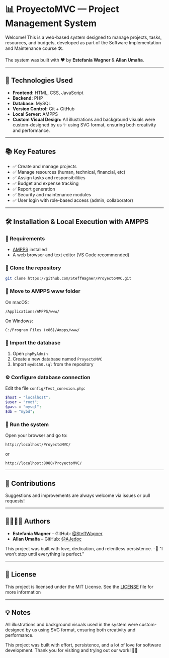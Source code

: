 # 📊 ProyectoMVC — Project Management System

Welcome! This is a web-based system designed to manage projects, tasks, resources, and budgets, developed as part of the Software Implementation and Maintenance course 🛠️.

The system was built with ❤️ by **Estefania Wagner** & **Allan Umaña**.

---

## 🚀 **Technologies Used**

- **Frontend:** HTML, CSS, JavaScript   
- **Backend:** PHP
- **Database:** MySQL
- **Version Control:** Git + GitHub
- **Local Server:** AMPPS
- **Custom Visual Design:** All illustrations and background visuals were custom-designed by us ✨ using SVG format, ensuring both creativity and performance.

---
 
## 📚 **Key Features**

 - ✅ Create and manage projects
 - ✅ Manage resources (human, technical, financial, etc)
 - ✅ Assign tasks and responsibilities
 - ✅ Budget and expense tracking
 - ✅ Report generation
 - ✅ Security and maintenance modules
 - ✅ User login with role-based access (admin, collaborator)

 ---


## 🛠️ Installation & Local Execution with AMPPS

### 🔽 Requirements
- [AMPPS](https://www.ampps.com/) installed
- A web browser and text editor (VS Code recommended)

### 📁 Clone the repository
```bash
git clone https://github.com/SteffWagner/ProyectoMVC.git
```

### 📂 Move to AMPPS www folder
On macOS:
```
/Applications/AMPPS/www/
```
On Windows:
```
C:/Program Files (x86)/Ampps/www/
```

### 🧱 Import the database
1. Open `phpMyAdmin`
2. Create a new database named `ProyectoMVC`
3. Import `mydb150.sql` from the repository

### ⚙️ Configure database connection
Edit the file `config/Test_conexion.php`:
```php
$host = "localhost";
$user = "root";
$pass = "mysql";
$db = "mybd";
```

### 🚀 Run the system
Open your browser and go to:
```
http://localhost/ProyectoMVC/ 
``` 
or

``` 
http://localhost:8080/ProyectoMVC/
```


---

## 🐙 **Contributions**

Suggestions and improvements are always welcome via issues or pull requests!

---

## 👩🏼🧑🏻 **Authors**

- **Estefania Wagner** – GitHub: [@SteffWagner](https://github.com/SteffWagner)
- **Allan Umaña** – GitHub: [@AJedoc](https://github.com/AJedoc)

This project was built with love, dedication, and relentless persistence.
                                                                                                                                                                                    -🎯 "I won’t stop until everything is perfect."
                                                                                                                            
---                                                                                                                           
## 📝 **License**

This project is licensed under the MIT License.
See the [LICENSE](LICENSE) file for more information

---

## 💡 **Notes**

All illustrations and background visuals used in the system were custom-designed by us using SVG format, ensuring both creativity and performance.

This project was built with effort, persistence, and a lot of love for software development.
Thank you for visiting and trying out our work!  💪🌟
